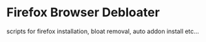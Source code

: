 # Firefox Browser Debloater
scripts for firefox installation, bloat removal, auto addon install etc...
